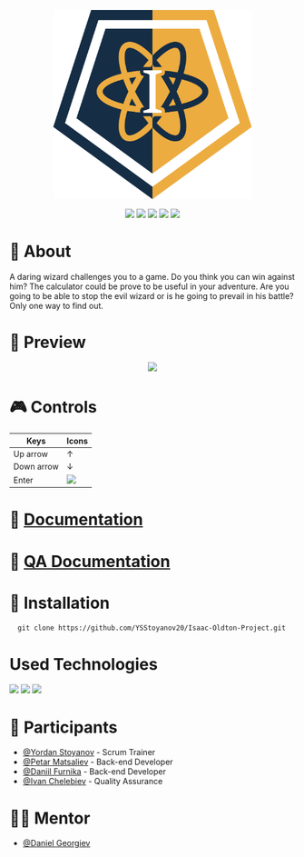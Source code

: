 <p align="center">
<img src= "Documentation/Isaac-Oldton-logo.png" width="350" text-align="center">
</p>

<p align ="center">
   <img src = "https://img.shields.io/github/languages/count/YSStoyanov20/Isaac-Oldton-Project?style=for-the-badge"> <img src = "https://img.shields.io/github/contributors/YSStoyanov20/Isaac-Oldton-Project?style=for-the-badge"> <img src = "https://img.shields.io/github/repo-size/YSStoyanov20/Isaac-Oldton-Project?style=for-the-badge">  
   <img src = "https://img.shields.io/github/last-commit/YSStoyanov20/Isaac-Oldton-Project?style=for-the-badge"> <img src = "https://img.shields.io/github/languages/top/YSStoyanov20/Isaac-Oldton-Project?style=for-the-badge">
  </p>
   

#

# 📖 About
A daring wizard challenges you to a game. Do you think you can win against him? The calculator could be prove to be useful in your adventure. Are you going to be able to stop the evil wizard or is he going to prevail in his battle? Only one way to find out. 


# 🔭 Preview
<p align = "center">
<img src = "https://cdn.discordapp.com/attachments/908315011426959370/917023518284189696/unknown.png">
</p>

# 🎮 Controls

| Keys              | Icons |
| ----------------- | ------|
| Up arrow          | ↑     |
| Down arrow        | ↓     |
| Enter             | <img src="https://user-images.githubusercontent.com/86193762/144746117-f890b257-9bbc-4c71-9013-3814d1b89e88.png" width ="25"> |
#

# 📄 [Documentation](https://github.com/YSStoyanov20/Isaac-Oldton-Project/tree/main/Documentation)
# 📄 [QA Documentation]()


# 📨 Installation
```
  git clone https://github.com/YSStoyanov20/Isaac-Oldton-Project.git
```
# Used Technologies
<img src = "https://upload.wikimedia.org/wikipedia/commons/thumb/1/18/ISO_C%2B%2B_Logo.svg/306px-ISO_C%2B%2B_Logo.svg.png" width = "40"> <img src = "https://1000logos.net/wp-content/uploads/2020/08/Visual-Studio-Logo.png" width = "75"> <img src ="https://upload.wikimedia.org/wikipedia/commons/thumb/9/9a/Visual_Studio_Code_1.35_icon.svg/2048px-Visual_Studio_Code_1.35_icon.svg.png" width = "45">

# 🧍 Participants

* [@Yordan Stoyanov](https://github.com/YSStoyanov20) - Scrum Trainer
* [@Petar Matsaliev](https://github.com/PDMatsaliev20) - Back-end Developer
* [@Daniil Furnika](https://github.com/DVFurnika20) - Back-end Developer
* [@Ivan Chelebiev](https://github.com/IDChelebiev20) - Quality Assurance

# 👨‍🏫 Mentor
* [@Daniel Georgiev](https://github.com/DZGeorgiev19)
